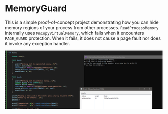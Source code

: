 # MemoryGuard
This is a simple proof-of-concept project demonstrating how you can hide memory regions of your process from other processes. `ReadProcessMemory` internally uses `MmCopyVirtualMemory`, which fails when it encounters `PAGE_GUARD` protection. When it fails, it does not cause a page fault nor does it invoke any exception handler.

![screenshot](Assets/screen.png)